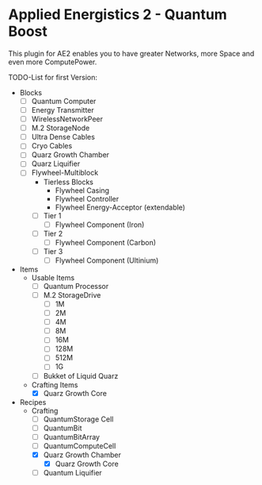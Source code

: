 Applied Energistics 2 - Quantum Boost
=======

This plugin for AE2 enables you to have greater Networks, more Space and even more ComputePower.

TODO-List for first Version:

- Blocks
    - [ ] Quantum Computer
    - [ ] Energy Transmitter
    - [ ] WirelessNetworkPeer
    - [ ] M.2 StorageNode
    - [ ] Ultra Dense Cables
    - [ ] Cryo Cables
    - [ ] Quarz Growth Chamber
    - [ ] Quarz Liquifier
    - [ ] Flywheel-Multiblock
        - Tierless Blocks
            - Flywheel Casing
            - Flywheel Controller
            - Flywheel Energy-Acceptor (extendable)
        -  [ ] Tier 1
            - [ ] Flywheel Component (Iron)
        -  [ ] Tier 2
            - [ ] Flywheel Component (Carbon)
        -  [ ] Tier 3
            - [ ] Flywheel Component (Ultinium)
- Items
    - Usable Items
        - [ ] Quantum Processor
        - [ ] M.2 StorageDrive
            - [ ] 1M
            - [ ] 2M
            - [ ] 4M
            - [ ] 8M
            - [ ] 16M
            - [ ] 128M
            - [ ] 512M
            - [ ] 1G
        - [ ] Bukket of Liquid Quarz
    - Crafting Items
        - [X] Quarz Growth Core
- Recipes
    - Crafting
        - [ ] QuantumStorage Cell
        - [ ] QuantumBit
        - [ ] QuantumBitArray
        - [ ] QuantumComputeCell
        - [X] Quarz Growth Chamber
            - [X] Quarz Growth Core
        - [ ] Quantum Liquifier
